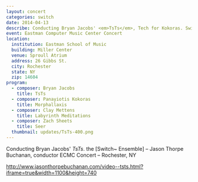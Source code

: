 ```yaml
---
layout: concert
categories: switch
date: 2014-04-13
describe: Conducting Bryan Jacobs' <em>TsTs</em>, Tech for Kokoras. Switch~ Ensemble.
event: Eastman Computer Music Center Concert
location:
  institution: Eastman School of Music
  building: Miller Center
  venue: Sproull Atrium
  address: 26 Gibbs St.
  city: Rochester
  state: NY
  zip: 14604
program:
  - composer: Bryan Jacobs
    title: TsTs
  - composer: Panayiotis Kokoras
    title: Morphallaxis
  - composer: Clay Mettens
    title: Labyrinth Meditations
  - composer: Zach Sheets
    title: Seer
  thumbnail: updates/TsTs-400.png
---
```


Conducting Bryan Jacobs' *TsTs*. the [Switch~ Ensemble] – Jason Thorpe Buchanan, conductor ECMC Concert – Rochester, NY

http://www.jasonthorpebuchanan.com/video--tsts.html?iframe=true&width=1100&height=740
